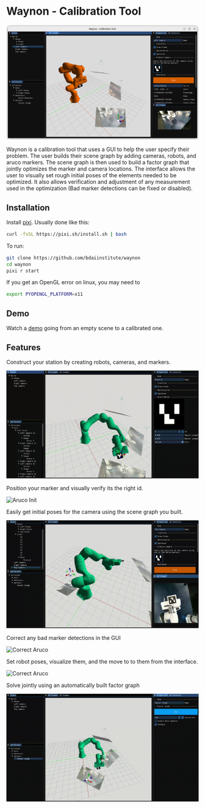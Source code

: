 # Waynon - Calibration Tool

![Main GUI](assets/images/main_gui.png)

Waynon is a calibration tool that uses a GUI to help the user specify their problem. The user builds their scene graph by adding cameras, robots, and aruco markers. The scene graph is then used to build a factor graph that jointly optimizes the marker and camera locations. The interface allows the user to visually set rough initial poses of the elements needed to be optimized. It also allows verification and adjustment of any measurement used in the optimization (Bad marker detections can be fixed or disabled). 

## Installation
Install [pixi](https://pixi.sh/latest/#installation). Usually done like this:
```bash
curl -fsSL https://pixi.sh/install.sh | bash
```

To run:
```bash 
git clone https://github.com/bdaiinstitute/waynon
cd waynon
pixi r start
```

If you get an OpenGL error on linux, you may need to
```bash
export PYOPENGL_PLATFORM=x11
```

## Demo

Watch a [demo](https://drive.google.com/file/d/19FXmHkiccVga9ZXLLtYzjFnivqkYFcFb/view?usp=sharing) going from an empty scene to a calibrated one.

## Features
Construct your station by creating robots, cameras, and markers.

![Scene Graph](assets/images/waynon_scenegraph.gif)

Position your marker and visually verify its the right id.

![Aruco Init](assets/images/waynon_aruco_initialization.gif)

Easily get initial poses for the camera using the scene graph you built.

![Camera Guess](assets/images/waynon_camera_guess.gif)

Correct any bad marker detections in the GUI

![Correct Aruco](assets/images/waynon_aruco_correction.gif)

Set robot poses, visualize them, and the move to to them from the interface.

![Correct Aruco](assets/images/waynon_moving.gif)

Solve jointly using an automatically built factor graph

![Correct Aruco](assets/images/waynon_factorgraph.gif)
